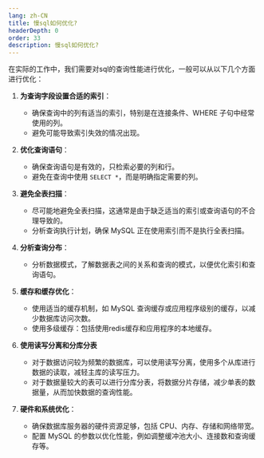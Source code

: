 ```yaml
---
lang: zh-CN
title: 慢sql如何优化?
headerDepth: 0
order: 33
description: 慢sql如何优化?
---
```


在实际的工作中，我们需要对sql的查询性能进行优化，一般可以从以下几个方面进行优化：

1. **为查询字段设置合适的索引**：

   - 确保查询中的列有适当的索引，特别是在连接条件、WHERE 子句中经常使用的列。
   - 避免可能导致索引失效的情况出现。

2. **优化查询语句**：
   - 确保查询语句是有效的，只检索必要的列和行。
   - 避免在查询中使用 `SELECT *`，而是明确指定需要的列。

3. **避免全表扫描**：
   - 尽可能地避免全表扫描，这通常是由于缺乏适当的索引或查询语句的不合理导致的。
   - 分析查询执行计划，确保 MySQL 正在使用索引而不是执行全表扫描。

4. **分析查询分布**：

   - 分析数据模式，了解数据表之间的关系和查询的模式，以便优化索引和查询语句。

5. **缓存和缓存优化**：
   - 使用适当的缓存机制，如 MySQL 查询缓存或应用程序级别的缓存，以减少数据库访问次数。
   - 使用多级缓存：包括使用redis缓存和应用程序的本地缓存。

6. **使用读写分离和分库分表**

   - 对于数据访问较为频繁的数据库，可以使用读写分离，使用多个从库进行数据的读取，减轻主库的读写压力。
   - 对于数据量较大的表可以进行分库分表，将数据分片存储，减少单表的数据量，从而加快数据的查询性能。

7. **硬件和系统优化**：

   - 确保数据库服务器的硬件资源足够，包括 CPU、内存、存储和网络带宽。
   - 配置 MySQL 的参数以优化性能，例如调整缓冲池大小、连接数和查询缓存等。

   
